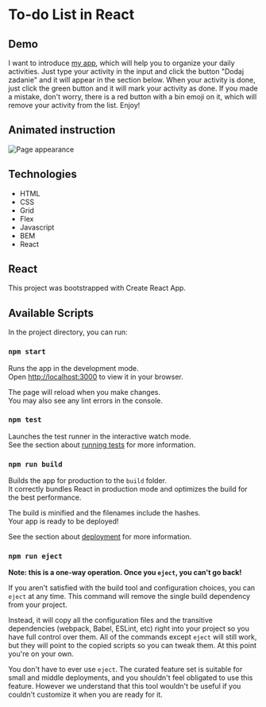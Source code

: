 # To-do List in React
## Demo
I want to introduce [my app](https://karyna99.github.io/to-do-list/), which will help you to organize your daily activities. Just type your activity in the input and click the button "Dodaj zadanie" and it will appear in the section below. When your activity is done, just click the green button and it will mark your activity as done. If you made a mistake, don't worry, there is a red button with a bin emoji on it, which will remove your activity from the list. Enjoy!
## Animated instruction
![Page appearance](https://i.ibb.co/fdstKJT/to-do-list.gif)
## Technologies
- HTML
- CSS
- Grid
- Flex
- Javascript
- BEM
- React
## React
This project was bootstrapped with Create React App.

## Available Scripts

In the project directory, you can run:

### `npm start`

Runs the app in the development mode.\
Open [http://localhost:3000](http://localhost:3000) to view it in your browser.

The page will reload when you make changes.\
You may also see any lint errors in the console.

### `npm test`

Launches the test runner in the interactive watch mode.\
See the section about [running tests](https://facebook.github.io/create-react-app/docs/running-tests) for more information.

### `npm run build`

Builds the app for production to the `build` folder.\
It correctly bundles React in production mode and optimizes the build for the best performance.

The build is minified and the filenames include the hashes.\
Your app is ready to be deployed!

See the section about [deployment](https://facebook.github.io/create-react-app/docs/deployment) for more information.

### `npm run eject`

**Note: this is a one-way operation. Once you `eject`, you can't go back!**

If you aren't satisfied with the build tool and configuration choices, you can `eject` at any time. This command will remove the single build dependency from your project.

Instead, it will copy all the configuration files and the transitive dependencies (webpack, Babel, ESLint, etc) right into your project so you have full control over them. All of the commands except `eject` will still work, but they will point to the copied scripts so you can tweak them. At this point you're on your own.

You don't have to ever use `eject`. The curated feature set is suitable for small and middle deployments, and you shouldn't feel obligated to use this feature. However we understand that this tool wouldn't be useful if you couldn't customize it when you are ready for it.


